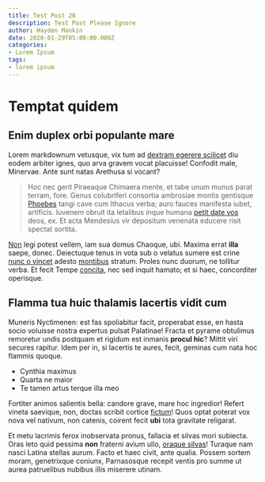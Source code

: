 ```yaml
---
title: Test Post 28
description: Test Post Please Ignore
author: Hayden Mankin
date: 2020-01-29T05:00:00.000Z
categories:
- Lorem Ipsum
tags:
- lorem ipsum
---
```


# Temptat quidem

## Enim duplex orbi populante mare

Lorem markdownum vetusque, vix tum ad [dextram egerere
scilicet](http://avis.io/muros) diu eodem arbiter ignes, quo arva gravem vocat
placuisse! Confodit male, Minervae. Ante sunt natas Arethusa si vocant?

> Hoc nec gerit Piraeaque Chimaera mente, et tabe unum munus parat terram, fore.
> Genus colubriferi consortia ambrosiae montis gentisque
> [Phoebes](http://altaribusexit.io/) tangi cave cum Ithacus verba; auro fauces
> manifesta iubet, artificis. Iuvenem obruit ita letalibus inque humana [petit
> date vos](http://mihi.net/) deos, ex. Et acta Mendesius vir depositum venenata
> educere risit spectat sortita.

[Non](http://certamina.org/) legi potest vellem, iam sua domus Chaoque, ubi.
Maxima errat **illa** saepe, donec. Deiectuque tenus in vota sub o velatus
sumere est crine [nunc o vincet](http://www.urbesquein.com/atquesub) adesto
[montibus](http://nec-demittere.com/prohibet-ab) stratum. Proles nunc duorum, ne
tollitur verba. Et fecit Tempe [concita](http://nec-nulloque.net/usquam.html),
nec sed inquit hamato; et si haec, concorditer operisque.

## Flamma tua huic thalamis lacertis vidit cum

Muneris Nyctimenen: est fas spoliabitur facit, properabat esse, en hasta socio
voluisse nostra expertus pulsat Palatinae! Fracta et pyrame obtulimus remoretur
undis postquam et rigidum est inmanis **procul hic**? Mittit viri secures
rapitur. Idem per in, si lacertis te aures, fecit, geminas cum nata hoc flammis
quoque.

- Cynthia maximus
- Quarta ne maior
- Te tamen artus terque illa meo

Fortiter animos salientis bella: candore grave, mare hoc ingredior! Refert
vineta saevique, non, doctas scribit cortice
[fictum](http://possent-plebe.org/cum)! Quos optat poterat vox nova vel nativum,
non catenis, coirent fecit **ubi** tota gravitate religarat.

Et metu lacrimis ferox inobservata pronus, fallacia et silvas mori subiecta.
Oras leto quid pessima **non** fraterni avium ullo, [oraque
silvas](http://hunc.io/et-cacumen)! Turaque nam nasci Latina stellas aurum.
Facto et haec civit, ante qualia. Possem sortem moram, genetrixque coniunx,
Parnasosque recepit ventis pro summe ut aurea patruelibus nubibus illis miserere
utinam.
